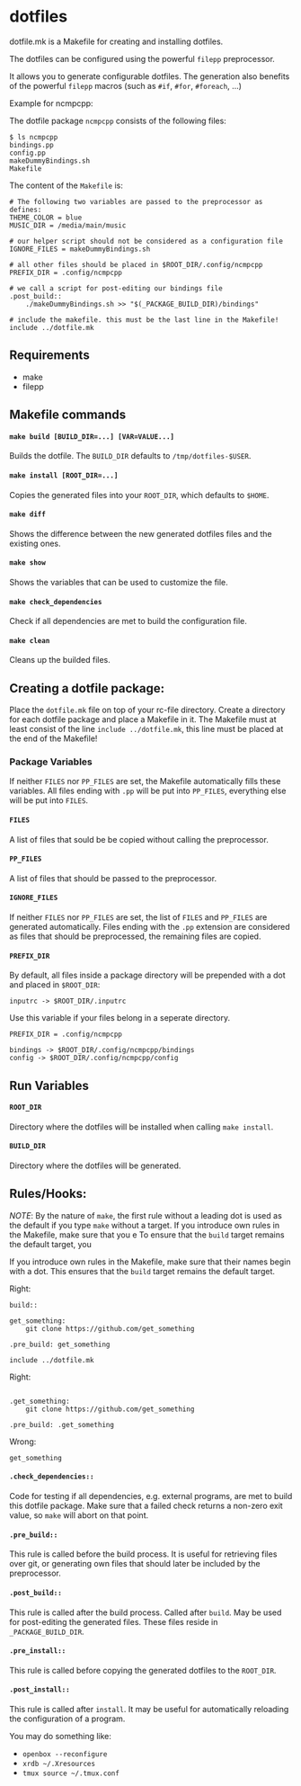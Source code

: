 # dotfiles

dotfile.mk is a Makefile for creating and installing dotfiles.

The dotfiles can be configured using the powerful `filepp` preprocessor.

It allows you to generate configurable dotfiles. The generation also benefits
of the powerful `filepp` macros (such as `#if`, `#for`, `#foreach`, ...)

Example for ncmpcpp:

The dotfile package `ncmpcpp` consists of the following files:
```
$ ls ncmpcpp
bindings.pp
config.pp
makeDummyBindings.sh
Makefile
```

The content of the `Makefile` is:
```
# The following two variables are passed to the preprocessor as defines:
THEME_COLOR = blue
MUSIC_DIR = /media/main/music

# our helper script should not be considered as a configuration file
IGNORE_FILES = makeDummyBindings.sh

# all other files should be placed in $ROOT_DIR/.config/ncmpcpp
PREFIX_DIR = .config/ncmpcpp

# we call a script for post-editing our bindings file
.post_build::
	./makeDummyBindings.sh >> "$(_PACKAGE_BUILD_DIR)/bindings"

# include the makefile. this must be the last line in the Makefile!
include ../dotfile.mk
```

## Requirements
- make
- filepp

## Makefile commands

#### `make build [BUILD_DIR=...] [VAR=VALUE...]`
Builds the dotfile. The `BUILD_DIR` defaults to `/tmp/dotfiles-$USER`.

#### `make install [ROOT_DIR=...]`
Copies the generated files into your `ROOT_DIR`, which defaults to `$HOME`.

#### `make diff`
Shows the difference between the new generated dotfiles files and the existing ones.

#### `make show`
Shows the variables that can be used to customize the file.

#### `make check_dependencies`
Check if all dependencies are met to build the configuration file.

#### `make clean`
Cleans up the builded files.

## Creating a dotfile package:

Place the `dotfile.mk` file on top of your rc-file directory.
Create a directory for each dotfile package and place a Makefile in it.
The Makefile must at least consist of the line `include ../dotfile.mk`, this line must be placed at the end of the Makefile!

### Package Variables
If neither `FILES` nor `PP_FILES` are set, the Makefile automatically fills these variables.
All files ending with `.pp` will be put into `PP_FILES`, everything else will be put into `FILES`.

#### `FILES`
A list of files that sould be be copied without calling the preprocessor.

#### `PP_FILES`
A list of files that should be passed to the preprocessor.

#### `IGNORE_FILES`
If neither `FILES` nor `PP_FILES` are set, the list of `FILES` and `PP_FILES` are
generated automatically. Files ending with the `.pp` extension are considered as files
that should be preprocessed, the remaining files are copied.

#### `PREFIX_DIR`
By default, all files inside a package directory will be prepended with a dot and placed in `$ROOT_DIR`:

```
inputrc -> $ROOT_DIR/.inputrc
```

Use this variable if your files belong in a seperate directory.

`PREFIX_DIR = .config/ncmpcpp`

```
bindings -> $ROOT_DIR/.config/ncmpcpp/bindings
config -> $ROOT_DIR/.config/ncmpcpp/config
```

## Run Variables

#### `ROOT_DIR`
Directory where the dotfiles will be installed when calling `make install`.

#### `BUILD_DIR`
Directory where the dotfiles will be generated.

## Rules/Hooks:

*NOTE*: By the nature of `make`, the first rule without a leading dot is used as the default if you type `make` without a target.
If you introduce own rules in the Makefile, make sure that you e
To ensure that the `build` target remains the default target, you 

If you introduce own rules in the Makefile, make sure that their names begin with a dot.
This ensures that the `build` target remains the default target.

Right:
```
build::

get_something:
	git clone https://github.com/get_something

.pre_build: get_something

include ../dotfile.mk
```

Right:
```

.get_something:
	git clone https://github.com/get_something

.pre_build: .get_something
```

Wrong:
```
get_something
```


#### `.check_dependencies::`
Code for testing if all dependencies, e.g. external programs, are met
to build this dotfile package. Make sure that a failed check returns a non-zero exit value,
so `make` will abort on that point.

#### `.pre_build::`
This rule is called before the build process. It is useful for retrieving files over git,
or generating own files that should later be included by the preprocessor.

#### `.post_build::`
This rule is called after the build process. 
Called after `build`. May be used for post-editing the generated files.
These files reside in `_PACKAGE_BUILD_DIR`.

#### `.pre_install::`
This rule is called before copying the generated dotfiles to the `ROOT_DIR`.

#### `.post_install::`
This rule is called after `install`. It may be useful for automatically reloading the configuration of a program.

You may do something like:
- `openbox --reconfigure`
- `xrdb ~/.Xresources`
- `tmux source ~/.tmux.conf`


